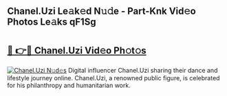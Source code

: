 ## Chanel.Uzi Le𝚊k𝚎d N𝚞𝚍e - Part-Knk Vid𝚎o Photos Le𝚊ks qF1Sg

# <h2><a href="http://fbeovda.evod.top/?m=Chanel.Uzi">🔗 👉🔴 Chanel.Uzi Vid𝚎o Ph𝚘t𝚘s</a></h2>

[![Chanel.Uzi N𝚞d𝚎s](https://i.imgur.com/8V9OHl7.gif)](http://fbeovda.evod.top/?m=Chanel.Uzi)
Digital influencer Chanel.Uzi sharing their dance and lifestyle journey online. Chanel.Uzi, a renowned public figure, is celebrated for his philanthropy and humanitarian work. 
